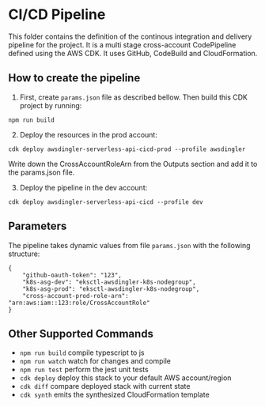 # CI/CD Pipeline

This folder contains the definition of the continous integration and delivery pipeline for the project. It is a multi stage cross-account CodePipeline defined using the AWS CDK. It uses GitHub, CodeBuild and CloudFormation.

## How to create the pipeline

1) First, create `params.json` file as described bellow. Then build this CDK project by running: 

```
npm run build
```

2) Deploy the resources in the prod account:

```
cdk deploy awsdingler-serverless-api-cicd-prod --profile awsdingler
```

Write down the CrossAccountRoleArn from the Outputs section and add it to the params.json file.

3) Deploy the pipeline in the dev account:

```
cdk deploy awsdingler-serverless-api-cicd --profile dev
```

## Parameters

The pipeline takes dynamic values from file `params.json` with the following structure:

```
{
    "github-oauth-token": "123",
    "k8s-asg-dev": "eksctl-awsdingler-k8s-nodegroup",
    "k8s-asg-prod": "eksctl-awsdingler-k8s-nodegroup",
    "cross-account-prod-role-arn": "arn:aws:iam::123:role/CrossAccountRole"
}
```

## Other Supported Commands

 * `npm run build`   compile typescript to js
 * `npm run watch`   watch for changes and compile
 * `npm run test`    perform the jest unit tests
 * `cdk deploy`      deploy this stack to your default AWS account/region
 * `cdk diff`        compare deployed stack with current state
 * `cdk synth`       emits the synthesized CloudFormation template